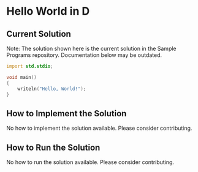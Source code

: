 # Hello World in D

## Current Solution

Note: The solution shown here is the current solution in the Sample Programs repository. Documentation below may be outdated.

```D
import std.stdio;

void main()
{
	writeln("Hello, World!");
}

```

## How to Implement the Solution

No how to implement the solution available. Please consider contributing.

## How to Run the Solution

No how to run the solution available. Please consider contributing.